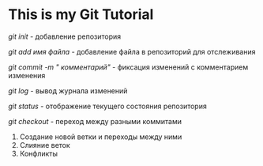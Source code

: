 # This is my Git  Tutorial 

*git init* - добавление репозитория

*git add имя файла* - добавление файла в репозиторий для отслеживания

*git commit -m " комментарий"* - фиксация изменений с комментарием изменения

*git log* - вывод журнала изменений

*git status* - отображение текущего состояния репозитория

*git checkout* - переход между разными коммитами

1. Создание новой ветки и переходы между ними
2. Слияние веток
3. Конфликты